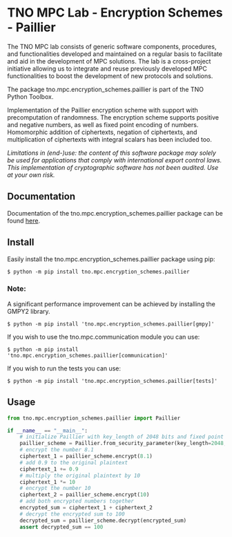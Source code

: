 # TNO MPC Lab - Encryption Schemes - Paillier

The TNO MPC lab consists of generic software components, procedures, and functionalities developed and maintained on a regular basis to facilitate and aid in the development of MPC solutions. The lab is a cross-project initiative allowing us to integrate and reuse previously developed MPC functionalities to boost the development of new protocols and solutions.

The package tno.mpc.encryption_schemes.paillier is part of the TNO Python Toolbox.

Implementation of the Paillier encryption scheme with support with precomputation of randomness. The encryption scheme supports positive and negative numbers, as well as fixed point encoding of numbers. Homomorphic addition of ciphertexts, negation of ciphertexts, and multiplication of ciphertexts with integral scalars has been included too.

*Limitations in (end-)use: the content of this software package may solely be used for applications that comply with international export control laws.*  
*This implementation of cryptographic software has not been audited. Use at your own risk.*

## Documentation

Documentation of the tno.mpc.encryption_schemes.paillier package can be found [here](https://docs.mpc.tno.nl/encryption_schemes/paillier/1.2.1).

## Install

Easily install the tno.mpc.encryption_schemes.paillier package using pip:
```console
$ python -m pip install tno.mpc.encryption_schemes.paillier
```

### Note:
A significant performance improvement can be achieved by installing the GMPY2 library.
```console
$ python -m pip install 'tno.mpc.encryption_schemes.paillier[gmpy]'
```

If you wish to use the tno.mpc.communication module you can use:
```console
$ python -m pip install 'tno.mpc.encryption_schemes.paillier[communication]'
```

If you wish to run the tests you can use:
```console
$ python -m pip install 'tno.mpc.encryption_schemes.paillier[tests]'
```

## Usage

```python
from tno.mpc.encryption_schemes.paillier import Paillier

if __name__ == "__main__":
    # initialize Paillier with key_length of 2048 bits and fixed point precision of 3 decimals
    paillier_scheme = Paillier.from_security_parameter(key_length=2048, precision=3)
    # encrypt the number 8.1
    ciphertext_1 = paillier_scheme.encrypt(8.1)
    # add 0.9 to the original plaintext
    ciphertext_1 += 0.9
    # multiply the original plaintext by 10
    ciphertext_1 *= 10
    # encrypt the number 10
    ciphertext_2 = paillier_scheme.encrypt(10)
    # add both encrypted numbers together
    encrypted_sum = ciphertext_1 + ciphertext_2
    # decrypt the encrypted sum to 100
    decrypted_sum = paillier_scheme.decrypt(encrypted_sum)
    assert decrypted_sum == 100
```
